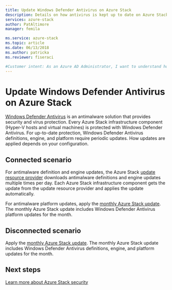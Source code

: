 ```yaml
---
title: Update Windows Defender Antivirus on Azure Stack
description: Details on how antivirus is kept up to date on Azure Stack
services: azure-stack
author: PatAltimore
manager: femila

ms.service: azure-stack
ms.topic: article
ms.date: 06/13/2018
ms.author: patricka
ms.reviewer: fiseraci

#Customer intent: As an Azure AD Administrator, I want to understand how antivirus is kept up to date on Azure Stack.
---
```

# Update Windows Defender Antivirus on Azure Stack

[Windows Defender Antivirus](https://docs.microsoft.com/windows/security/threat-protection/windows-defender-antivirus/windows-defender-antivirus-in-windows-10) is an antimalware solution that provides security and virus protection. Every Azure Stack infrastructure component (Hyper-V hosts and virtual machines) is protected with Windows Defender Antivirus. For up-to-date protection, Windows Defender Antivirus definitions, engine, and platform require periodic updates. How updates are applied depends on your configuration. 

## Connected scenario

For antimalware definition and engine updates, the Azure Stack [update resource provider](https://docs.microsoft.com/en-us/azure/azure-stack/azure-stack-updates#the-update-resource-provider) downloads antimalware definitions and engine updates multiple times per day. Each Azure Stack infrastructure component gets the update from the update resource provider and applies the update automatically.

For antimalware platform updates, apply the [monthly Azure Stack update](https://docs.microsoft.com/en-us/azure/azure-stack/azure-stack-apply-updates). The monthly Azure Stack update includes Windows Defender Antivirus platform updates for the month.

## Disconnected scenario

 Apply the [monthly Azure Stack update](https://docs.microsoft.com/en-us/azure/azure-stack/azure-stack-apply-updates). The monthly Azure Stack update includes Windows Defender Antivirus definitions, engine, and platform updates for the month.

## Next steps

[Learn more about Azure Stack security](azure-stack-security-foundations.md)
